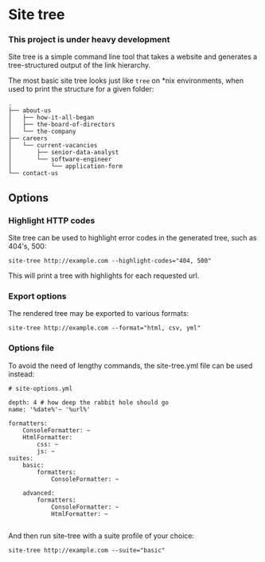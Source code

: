 # Site tree

### This project is under heavy development

Site tree is a simple command line tool that takes a website and generates a tree-structured output of the link hierarchy.

The most basic site tree looks just like ```tree``` on *nix environments, when used to print the structure for a given folder:

```
.
├── about-us
│   ├── how-it-all-began
│   ├── the-board-of-directors
│   └── the-company
├── careers
│   └── current-vacancies
│       ├── senior-data-analyst
│       └── software-engineer
│           └── application-form
└── contact-us
```

## Options

### Highlight HTTP codes
Site tree can be used to highlight error codes in the generated tree, such as 404's, 500:
```
site-tree http://example.com --highlight-codes="404, 500"
```
This will print a tree with highlights for each requested url.

### Export options
The rendered tree may be exported to various formats:
```
site-tree http://example.com --format="html, csv, yml"
```

### Options file
To avoid the need of lengthy commands, the site-tree.yml file can be used instead:
```
# site-options.yml

depth: 4 # how deep the rabbit hole should go
name: '%date%'~ '%url%'

formatters:
    ConsoleFormatter: ~
    HtmlFormatter:
        css: ~
        js: ~
suites:
    basic:
        formatters:
            ConsoleFormatter: ~ 
            
    advanced:
        formatters:
            ConsoleFormatter: ~ 
            HtmlFormatter: ~
            
```
And then run site-tree with a suite profile of your choice:
```
site-tree http://example.com --suite="basic"
```